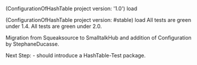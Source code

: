 (ConfigurationOfHashTable project version: '1.0') load(ConfigurationOfHashTable project version: #stable) loadAll tests are green under 1.4.All tests are green under 2.0.Migration from Squeaksource to SmalltalkHuband addition of Configuration by StephaneDucasse. Next Step: 	- should introduce a HashTable-Test package.